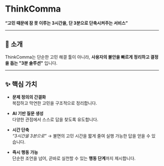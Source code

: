 # ThinkComma  
**“고민 때문에 잠 못 이루는 3시간을, 단 3분으로 단축시켜주는 서비스”**

---

## 🚀 소개
ThinkComma는 단순한 고민 해결 툴이 아니라, **사용자의 불안을 빠르게 정리하고 결정을 돕는 "3분 솔루션"** 입니다.

---

## ✨ 핵심 가치
- **문제 정의의 간결화**  
  복잡하고 막연한 고민을 구조적으로 정리합니다.

- **AI 기반 질문 생성**  
  다양한 관점에서 스스로 답을 찾도록 유도합니다.

- **시간 단축**  
  *“3시간을 3분으로”* → 불면의 고민 시간을 짧게 줄여 실행 가능한 답을 얻을 수 있습니다.

- **즉시 행동 가능**  
  단순한 조언을 넘어, 곧바로 실천할 수 있는 **행동 단계**까지 제시합니다.
